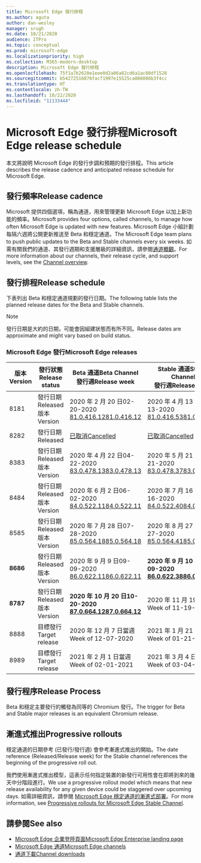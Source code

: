 ```yaml
---
title: Microsoft Edge 發行排程
ms.author: aguta
author: dan-wesley
manager: srugh
ms.date: 10/21/2020
audience: ITPro
ms.topic: conceptual
ms.prod: microsoft-edge
ms.localizationpriority: high
ms.collection: M365-modern-desktop
description: Microsoft Edge 發行排程
ms.openlocfilehash: 75f1a7b2620e1eee0d2a86a82cd6a1ac80df1528
ms.sourcegitcommit: b54272516876facf1997e15525ca086086b3f4cc
ms.translationtype: HT
ms.contentlocale: zh-TW
ms.lasthandoff: 10/22/2020
ms.locfileid: "11133444"
---
```

# <span data-ttu-id="f8e8f-103">Microsoft Edge 發行排程</span><span class="sxs-lookup"><span data-stu-id="f8e8f-103">Microsoft Edge release schedule</span></span>

<span data-ttu-id="f8e8f-104">本文將說明 Microsoft Edge 的發行步調和預期的發行排程。</span><span class="sxs-lookup"><span data-stu-id="f8e8f-104">This article describes the release cadence and anticipated release schedule for Microsoft Edge.</span></span>

## <span data-ttu-id="f8e8f-105">發行頻率</span><span class="sxs-lookup"><span data-stu-id="f8e8f-105">Release cadence</span></span>

<span data-ttu-id="f8e8f-106">Microsoft 提供四個選項，稱為通道，用來管理更新 Microsoft Edge 以加上新功能的頻率。</span><span class="sxs-lookup"><span data-stu-id="f8e8f-106">Microsoft provides four options, called channels, to manage how often Microsoft Edge is updated with new features.</span></span> <span data-ttu-id="f8e8f-107">Microsoft Edge 小組計劃每隔六週將公開更新推送至 Beta 和穩定通道。</span><span class="sxs-lookup"><span data-stu-id="f8e8f-107">The Microsoft Edge team plans to push public updates to the Beta and Stable channels every six weeks.</span></span> <span data-ttu-id="f8e8f-108">如需有關我們的通道、其發行週期和支援層級的詳細資訊，請參閱[通道概觀](https://docs.microsoft.com/DeployEdge/microsoft-edge-channels#channel-overview)。</span><span class="sxs-lookup"><span data-stu-id="f8e8f-108">For more information about our channels, their release cycle, and support levels, see the [Channel overview](https://docs.microsoft.com/DeployEdge/microsoft-edge-channels#channel-overview).</span></span>

## <span data-ttu-id="f8e8f-109">發行排程</span><span class="sxs-lookup"><span data-stu-id="f8e8f-109">Release schedule</span></span>

<span data-ttu-id="f8e8f-110">下表列出 Beta 和穩定通道規劃的發行日期。</span><span class="sxs-lookup"><span data-stu-id="f8e8f-110">The following table lists the planned release dates for the Beta and Stable channels.</span></span>

> [!NOTE]
> <span data-ttu-id="f8e8f-111">發行日期是大約的日期，可能會因組建狀態而有所不同。</span><span class="sxs-lookup"><span data-stu-id="f8e8f-111">Release dates are approximate and might vary based on build status.</span></span>

### <span data-ttu-id="f8e8f-112">Microsoft Edge 發行</span><span class="sxs-lookup"><span data-stu-id="f8e8f-112">Microsoft Edge releases</span></span>

| <span data-ttu-id="f8e8f-113">版本</span><span class="sxs-lookup"><span data-stu-id="f8e8f-113">Version</span></span> | <span data-ttu-id="f8e8f-114">發行狀態</span><span class="sxs-lookup"><span data-stu-id="f8e8f-114">Release status</span></span> | <span data-ttu-id="f8e8f-115">Beta 通道</span><span class="sxs-lookup"><span data-stu-id="f8e8f-115">Beta Channel</span></span><br><span data-ttu-id="f8e8f-116">發行週</span><span class="sxs-lookup"><span data-stu-id="f8e8f-116">Release week</span></span> | <span data-ttu-id="f8e8f-117">Stable 通道</span><span class="sxs-lookup"><span data-stu-id="f8e8f-117">Stable Channel</span></span><br><span data-ttu-id="f8e8f-118">發行週</span><span class="sxs-lookup"><span data-stu-id="f8e8f-118">Release week</span></span> |
|---------|-----|------|--------|
| <span data-ttu-id="f8e8f-119">81</span><span class="sxs-lookup"><span data-stu-id="f8e8f-119">81</span></span> | <span data-ttu-id="f8e8f-120">發行日期</span><span class="sxs-lookup"><span data-stu-id="f8e8f-120">Released</span></span><br><span data-ttu-id="f8e8f-121">版本</span><span class="sxs-lookup"><span data-stu-id="f8e8f-121">Version</span></span> | <span data-ttu-id="f8e8f-122">2020 年 2 月 20 日</span><span class="sxs-lookup"><span data-stu-id="f8e8f-122">02-20-2020</span></span><br>[<span data-ttu-id="f8e8f-123">81.0.416.12</span><span class="sxs-lookup"><span data-stu-id="f8e8f-123">81.0.416.12</span></span>](https://docs.microsoft.com/DeployEdge/microsoft-edge-relnote-beta-channel#version-81041612-february-20) | <span data-ttu-id="f8e8f-124">2020 年 4 月 13 日</span><span class="sxs-lookup"><span data-stu-id="f8e8f-124">04-13-2020</span></span><br>[<span data-ttu-id="f8e8f-125">81.0.416.53</span><span class="sxs-lookup"><span data-stu-id="f8e8f-125">81.0.416.53</span></span>](https://docs.microsoft.com/DeployEdge/microsoft-edge-relnote-stable-channel#version-81041653-april-13) |
| <span data-ttu-id="f8e8f-126">82</span><span class="sxs-lookup"><span data-stu-id="f8e8f-126">82</span></span> | <span data-ttu-id="f8e8f-127">發行日期</span><span class="sxs-lookup"><span data-stu-id="f8e8f-127">Released</span></span> | [<span data-ttu-id="f8e8f-128">已取消</span><span class="sxs-lookup"><span data-stu-id="f8e8f-128">Cancelled</span></span>](https://blogs.windows.com/msedgedev/2020/03/20/update-stable-channel-releases/) | [<span data-ttu-id="f8e8f-129">已取消</span><span class="sxs-lookup"><span data-stu-id="f8e8f-129">Cancelled</span></span>](https://blogs.windows.com/msedgedev/2020/03/20/update-stable-channel-releases/) |
| <span data-ttu-id="f8e8f-130">83</span><span class="sxs-lookup"><span data-stu-id="f8e8f-130">83</span></span> | <span data-ttu-id="f8e8f-131">發行日期</span><span class="sxs-lookup"><span data-stu-id="f8e8f-131">Released</span></span><br><span data-ttu-id="f8e8f-132">版本</span><span class="sxs-lookup"><span data-stu-id="f8e8f-132">Version</span></span> | <span data-ttu-id="f8e8f-133">2020 年 4 月 22 日</span><span class="sxs-lookup"><span data-stu-id="f8e8f-133">04-22-2020</span></span><br>[<span data-ttu-id="f8e8f-134">83.0.478.13</span><span class="sxs-lookup"><span data-stu-id="f8e8f-134">83.0.478.13</span></span>](https://docs.microsoft.com/DeployEdge/microsoft-edge-relnote-beta-channel#version-83047813-april-22) | <span data-ttu-id="f8e8f-135">2020 年 5 月 21 日</span><span class="sxs-lookup"><span data-stu-id="f8e8f-135">05-21-2020</span></span><br> [<span data-ttu-id="f8e8f-136">83.0.478.37</span><span class="sxs-lookup"><span data-stu-id="f8e8f-136">83.0.478.37</span></span>](https://docs.microsoft.com/DeployEdge/microsoft-edge-relnote-stable-channel#version-83047837-may-21) |
| <span data-ttu-id="f8e8f-137">84</span><span class="sxs-lookup"><span data-stu-id="f8e8f-137">84</span></span> | <span data-ttu-id="f8e8f-138">發行日期</span><span class="sxs-lookup"><span data-stu-id="f8e8f-138">Released</span></span><br><span data-ttu-id="f8e8f-139">版本</span><span class="sxs-lookup"><span data-stu-id="f8e8f-139">Version</span></span> | <span data-ttu-id="f8e8f-140">2020 年 6 月 2 日</span><span class="sxs-lookup"><span data-stu-id="f8e8f-140">06-02-2020</span></span><br>[<span data-ttu-id="f8e8f-141">84.0.522.11</span><span class="sxs-lookup"><span data-stu-id="f8e8f-141">84.0.522.11</span></span>](https://docs.microsoft.com/DeployEdge/microsoft-edge-relnote-beta-channel#version-84052211-june-2) | <span data-ttu-id="f8e8f-142">2020 年 7 月 16 日</span><span class="sxs-lookup"><span data-stu-id="f8e8f-142">07-16-2020</span></span><br> [<span data-ttu-id="f8e8f-143">84.0.522.40</span><span class="sxs-lookup"><span data-stu-id="f8e8f-143">84.0.522.40</span></span>](https://docs.microsoft.com/DeployEdge/microsoft-edge-relnote-stable-channel#version-84052240-july-16) |
| <span data-ttu-id="f8e8f-144">85</span><span class="sxs-lookup"><span data-stu-id="f8e8f-144">85</span></span> | <span data-ttu-id="f8e8f-145">發行日期</span><span class="sxs-lookup"><span data-stu-id="f8e8f-145">Released</span></span><br><span data-ttu-id="f8e8f-146">版本</span><span class="sxs-lookup"><span data-stu-id="f8e8f-146">Version</span></span> | <span data-ttu-id="f8e8f-147">2020 年 7 月 28 日</span><span class="sxs-lookup"><span data-stu-id="f8e8f-147">07-28-2020</span></span><br>[<span data-ttu-id="f8e8f-148">85.0.564.18</span><span class="sxs-lookup"><span data-stu-id="f8e8f-148">85.0.564.18</span></span>](https://docs.microsoft.com/DeployEdge/microsoft-edge-relnote-beta-channel#version-85056418-july-28)  | <span data-ttu-id="f8e8f-149">2020 年 8 月 27 日</span><span class="sxs-lookup"><span data-stu-id="f8e8f-149">08-27-2020</span></span><br>[<span data-ttu-id="f8e8f-150">85.0.564.41</span><span class="sxs-lookup"><span data-stu-id="f8e8f-150">85.0.564.41</span></span>](https://docs.microsoft.com/DeployEdge/microsoft-edge-relnote-stable-channel#version-85056441-august-27) |
| **<span data-ttu-id="f8e8f-151">86</span><span class="sxs-lookup"><span data-stu-id="f8e8f-151">86</span></span>** | <span data-ttu-id="f8e8f-152">發行日期</span><span class="sxs-lookup"><span data-stu-id="f8e8f-152">Released</span></span><br><span data-ttu-id="f8e8f-153">版本</span><span class="sxs-lookup"><span data-stu-id="f8e8f-153">Version</span></span> | <span data-ttu-id="f8e8f-154">2020 年 9 月 9 日</span><span class="sxs-lookup"><span data-stu-id="f8e8f-154">09-09-2020</span></span><br>[<span data-ttu-id="f8e8f-155">86.0.622.11</span><span class="sxs-lookup"><span data-stu-id="f8e8f-155">86.0.622.11</span></span>](https://docs.microsoft.com/DeployEdge/microsoft-edge-relnote-beta-channel#version-86062211-september-9) | **<span data-ttu-id="f8e8f-156">2020 年 9 月 10 日</span><span class="sxs-lookup"><span data-stu-id="f8e8f-156">10-09-2020</span></span>**<br>**[<span data-ttu-id="f8e8f-157">86.0.622.38</span><span class="sxs-lookup"><span data-stu-id="f8e8f-157">86.0.622.38</span></span>](https://docs.microsoft.com/deployedge/microsoft-edge-relnote-stable-channel#version-86062238-october-9)** |
| **<span data-ttu-id="f8e8f-158">87</span><span class="sxs-lookup"><span data-stu-id="f8e8f-158">87</span></span>** | <span data-ttu-id="f8e8f-159">發行日期</span><span class="sxs-lookup"><span data-stu-id="f8e8f-159">Released</span></span><br><span data-ttu-id="f8e8f-160">版本</span><span class="sxs-lookup"><span data-stu-id="f8e8f-160">Version</span></span> | **<span data-ttu-id="f8e8f-161">2020 年 10 月 20 日</span><span class="sxs-lookup"><span data-stu-id="f8e8f-161">10-20-2020</span></span>**<br>**[<span data-ttu-id="f8e8f-162">87.0.664.12</span><span class="sxs-lookup"><span data-stu-id="f8e8f-162">87.0.664.12</span></span>](https://docs.microsoft.com/deployedge/microsoft-edge-relnote-beta-channel#version-87066412--october-20)** | <span data-ttu-id="f8e8f-163">2020 年 11 月 19 日當週</span><span class="sxs-lookup"><span data-stu-id="f8e8f-163">Week of 11-19-2020</span></span> |
| <span data-ttu-id="f8e8f-164">88</span><span class="sxs-lookup"><span data-stu-id="f8e8f-164">88</span></span> | <span data-ttu-id="f8e8f-165">目標發行</span><span class="sxs-lookup"><span data-stu-id="f8e8f-165">Target release</span></span> | <span data-ttu-id="f8e8f-166">2020 年 12 月 7 日當週</span><span class="sxs-lookup"><span data-stu-id="f8e8f-166">Week of 12-07-2020</span></span> | <span data-ttu-id="f8e8f-167">2021 年 1 月 21 日當週</span><span class="sxs-lookup"><span data-stu-id="f8e8f-167">Week of 01-21-2021</span></span> |
| <span data-ttu-id="f8e8f-168">89</span><span class="sxs-lookup"><span data-stu-id="f8e8f-168">89</span></span> | <span data-ttu-id="f8e8f-169">目標發行</span><span class="sxs-lookup"><span data-stu-id="f8e8f-169">Target release</span></span> | <span data-ttu-id="f8e8f-170">2021 年 2 月 1 日當週</span><span class="sxs-lookup"><span data-stu-id="f8e8f-170">Week of 02-01-2021</span></span> | <span data-ttu-id="f8e8f-171">2021 年 3 月 4 日當週</span><span class="sxs-lookup"><span data-stu-id="f8e8f-171">Week of 03-04-2021</span></span> |

## <span data-ttu-id="f8e8f-172">發行程序</span><span class="sxs-lookup"><span data-stu-id="f8e8f-172">Release Process</span></span>

<span data-ttu-id="f8e8f-173">Beta 和穩定主要發行的觸發為同等的 Chromium 發行。</span><span class="sxs-lookup"><span data-stu-id="f8e8f-173">The trigger for Beta and Stable major releases is an equivalent Chromium release.</span></span>

## <span data-ttu-id="f8e8f-174">漸進式推出</span><span class="sxs-lookup"><span data-stu-id="f8e8f-174">Progressive rollouts</span></span>

<span data-ttu-id="f8e8f-175">穩定通道的日期參考 (已發行/發行週) 會參考漸進式推出的開始。</span><span class="sxs-lookup"><span data-stu-id="f8e8f-175">The date reference (Released/Release week) for the Stable channel references the beginning of the progressive roll out.</span></span>

<span data-ttu-id="f8e8f-176">我們使用漸進式推出模型，這表示任何指定裝置的新發行可用性會在即將到來的幾天中分階段進行。</span><span class="sxs-lookup"><span data-stu-id="f8e8f-176">We use a progressive rollout model which means that new release availability for any given device could be staggered over upcoming days.</span></span> <span data-ttu-id="f8e8f-177">如需詳細資訊，請參閱 [Microsoft Edge 穩定通道的漸進式部署](microsoft-edge-update-progressive-rollout.md)。</span><span class="sxs-lookup"><span data-stu-id="f8e8f-177">For more information, see [Progressive rollouts for Microsoft Edge Stable Channel](microsoft-edge-update-progressive-rollout.md).</span></span>

## <span data-ttu-id="f8e8f-178">請參閱</span><span class="sxs-lookup"><span data-stu-id="f8e8f-178">See also</span></span>

- [<span data-ttu-id="f8e8f-179">Microsoft Edge 企業登陸頁面</span><span class="sxs-lookup"><span data-stu-id="f8e8f-179">Microsoft Edge Enterprise landing page</span></span>](https://aka.ms/EdgeEnterprise)
- [<span data-ttu-id="f8e8f-180">Microsoft Edge 通道</span><span class="sxs-lookup"><span data-stu-id="f8e8f-180">Microsoft Edge channels</span></span>](microsoft-edge-channels.md)
- [<span data-ttu-id="f8e8f-181">通道下載</span><span class="sxs-lookup"><span data-stu-id="f8e8f-181">Channel downloads</span></span>](https://www.microsoft.com/edge/business/download)